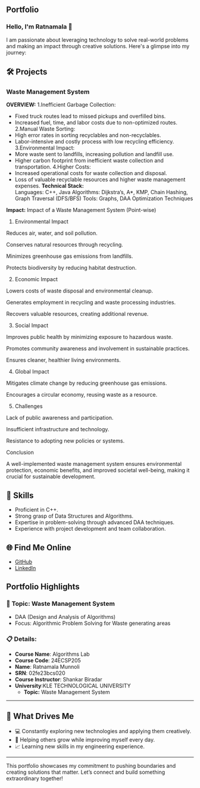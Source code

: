 ## **Portfolio**

### Hello, I'm Ratnamala 👋

I am passionate about leveraging technology to solve real-world problems and making an impact through creative solutions. 
Here's a glimpse into my journey:  


## 🛠 Projects

### **Waste Management System**  

**OVERVIEW:** 
1.Inefficient Garbage Collection:
* Fixed truck routes lead to missed pickups and overfilled bins.
* Increased fuel, time, and labor costs due to non-optimized routes.
2.Manual Waste Sorting:
* High error rates in sorting recyclables and non-recyclables.
* Labor-intensive and costly process with low recycling efficiency.
3.Environmental Impact:
* More waste sent to landfills, increasing pollution and landfill use.
* Higher carbon footprint from inefficient waste collection and transportation.
4.Higher Costs:
* Increased operational costs for waste collection and disposal.
* Loss of valuable recyclable resources and higher waste management expenses.
**Technical Stack:**  
Languages: C++, Java
Algorithms: Dijkstra’s, A*, KMP, Chain Hashing, Graph Traversal (DFS/BFS)
Tools: Graphs, DAA Optimization Techniques

**Impact:** 
Impact of a Waste Management System (Point-wise)

1. Environmental Impact

Reduces air, water, and soil pollution.

Conserves natural resources through recycling.

Minimizes greenhouse gas emissions from landfills.

Protects biodiversity by reducing habitat destruction.


2. Economic Impact

Lowers costs of waste disposal and environmental cleanup.

Generates employment in recycling and waste processing industries.

Recovers valuable resources, creating additional revenue.


3. Social Impact

Improves public health by minimizing exposure to hazardous waste.

Promotes community awareness and involvement in sustainable practices.

Ensures cleaner, healthier living environments.


4. Global Impact

Mitigates climate change by reducing greenhouse gas emissions.

Encourages a circular economy, reusing waste as a resource.


5. Challenges

Lack of public awareness and participation.

Insufficient infrastructure and technology.

Resistance to adopting new policies or systems.


Conclusion

A well-implemented waste management system ensures environmental protection, economic benefits, and improved societal well-being, making it crucial for sustainable development.
## 🚀 **Skills**  

- Proficient in C++. 
- Strong grasp of Data Structures and Algorithms.  
- Expertise in problem-solving through advanced DAA techniques.  
- Experience with project development and team collaboration.  


## 🌐 **Find Me Online**

- [GitHub](https://github.com/Ratnamala-Munnoli/wastemanagementsystem.github.io/edit/main/README.md)
- [LinkedIn](https://www.linkedin.com/me?trk=p_mwlite_feed-secondary_nav)

## Portfolio Highlights

### 🎯 **Topic:** Waste Management System

- DAA (Design and Analysis of Algorithms)  
- Focus: Algorithmic Problem Solving for Waste generating areas  

### 📋 **Details:**

- **Course Name**: Algorithms Lab 
- **Course Code**: 24ECSP205  
- **Name**: Ratnamala Munnoli
- **SRN**: 02fe23bcs020
- **Course Instructor**: Shankar Biradar  
- **University**:KLE TECHNOLOGICAL UNIVERSITY
  - **Topic:** Waste Management System
---

## 🎨 What Drives Me  
- 💻 Constantly exploring new technologies and applying them creatively.
- 🤝 Helping others grow while improving myself every day.  
- 📈 Learning new skills in my engineering experience.  

---

This portfolio showcases my commitment to pushing boundaries and creating solutions that matter. 
Let’s connect and build something extraordinary together!
